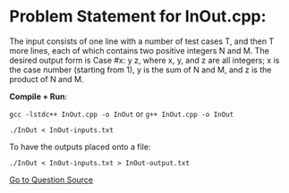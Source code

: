 # Problem Statement for InOut.cpp:  

The input consists of one line with a number of test cases T, and then T more lines,
each of which contains two positive integers N and M. The desired output form is Case #x: y z,
where x, y, and z are all integers; x is the case number (starting from 1),
y is the sum of N and M, and z is the product of N and M.  

**Compile + Run**:  

`gcc -lstdc++ InOut.cpp -o InOut` or `g++ InOut.cpp -o InOut`  

`./InOut < InOut-inputs.txt`

To have the outputs placed onto a file:  

`./InOut < InOut-inputs.txt > InOut-output.txt`

[Go to Question Source](https://code.google.com/codejam/resources/quickstart-guide)  
